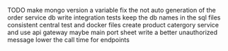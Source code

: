 TODO make mongo version a variable
fix the not auto generation of the order service db
write integration tests
keep the db names in the sql files consistent
central test and docker files
create product catergory service and use api gateway
maybe main port sheet
write a better unauthorized message
lower the call time for endpoints
